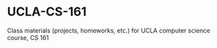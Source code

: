 UCLA-CS-161
===========

Class materials (projects, homeworks, etc.) for UCLA computer science course, CS 161
